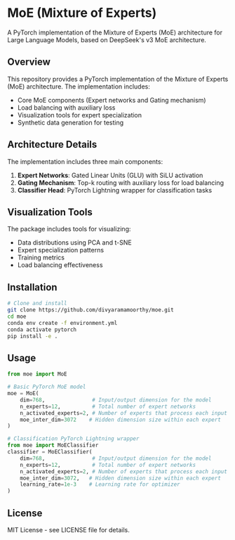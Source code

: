 # MoE (Mixture of Experts)

A PyTorch implementation of the Mixture of Experts (MoE) architecture for Large Language Models, based on DeepSeek's v3 MoE architecture.

## Overview

This repository provides a PyTorch implementation of the Mixture of Experts (MoE) architecture. The implementation includes:

- Core MoE components (Expert networks and Gating mechanism)
- Load balancing with auxiliary loss
- Visualization tools for expert specialization
- Synthetic data generation for testing

## Architecture Details

The implementation includes three main components:

1. **Expert Networks**: Gated Linear Units (GLU) with SiLU activation
2. **Gating Mechanism**: Top-k routing with auxiliary loss for load balancing
3. **Classifier Head**: PyTorch Lightning wrapper for classification tasks

## Visualization Tools

The package includes tools for visualizing:
- Data distributions using PCA and t-SNE
- Expert specialization patterns
- Training metrics
- Load balancing effectiveness

## Installation

```bash
# Clone and install
git clone https://github.com/divyaramamoorthy/moe.git
cd moe
conda env create -f environment.yml
conda activate pytorch
pip install -e .
```

## Usage

```python
from moe import MoE

# Basic PyTorch MoE model
moe = MoE(
    dim=768,               # Input/output dimension for the model
    n_experts=12,          # Total number of expert networks
    n_activated_experts=2, # Number of experts that process each input
    moe_inter_dim=3072    # Hidden dimension size within each expert
)

# Classification PyTorch Lightning wrapper
from moe import MoEClassifier
classifier = MoEClassifier(
    dim=768,               # Input/output dimension for the model
    n_experts=12,          # Total number of expert networks
    n_activated_experts=2, # Number of experts that process each input
    moe_inter_dim=3072,   # Hidden dimension size within each expert
    learning_rate=1e-3    # Learning rate for optimizer
)
```

## License

MIT License - see LICENSE file for details.